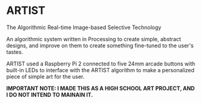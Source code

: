 # ARTIST
The Algorithmic Real-time Image-based Selective Technology

An algorithmic system written in Processing to create simple, abstract designs, and improve on them to create something fine-tuned to the user's tastes.

ARTIST used a Raspberry Pi 2 connected to five 24mm arcade buttons with built-in LEDs to interface with the ARTIST algorithm to make a personalized piece of simple art for the user.

**IMPORTANT NOTE: I MADE THIS AS A HIGH SCHOOL ART PROJECT, AND I DO NOT INTEND TO MAINAIN IT.**
